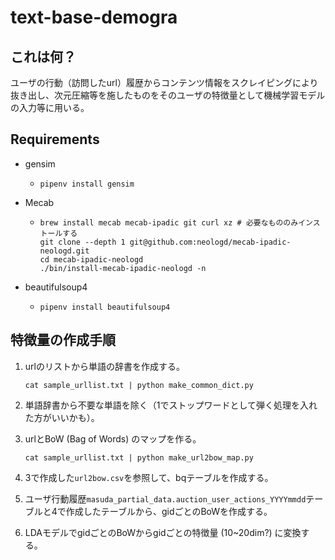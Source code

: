 # text-base-demogra

##  これは何？

ユーザの行動（訪問したurl）履歴からコンテンツ情報をスクレイピングにより抜き出し、次元圧縮等を施したものをそのユーザの特徴量として機械学習モデルの入力等に用いる。

## Requirements

- gensim

  - `pipenv install gensim`

- Mecab

  - ```shell
    brew install mecab mecab-ipadic git curl xz # 必要なもののみインストールする
    git clone --depth 1 git@github.com:neologd/mecab-ipadic-neologd.git
    cd mecab-ipadic-neologd
    ./bin/install-mecab-ipadic-neologd -n
    ```

- beautifulsoup4

  - `pipenv install beautifulsoup4`



## 特徴量の作成手順

1. urlのリストから単語の辞書を作成する。

   ```shell
   cat sample_urllist.txt | python make_common_dict.py
   ```

   

2. 単語辞書から不要な単語を除く（1でストップワードとして弾く処理を入れた方がいいかも）。

3. urlとBoW (Bag of Words) のマップを作る。

   ```shell
   cat sample_urllist.txt | python make_url2bow_map.py
   ```

   

4. 3で作成した`url2bow.csv`を参照して、bqテーブルを作成する。

5. ユーザ行動履歴`masuda_partial_data.auction_user_actions_YYYYmmdd`テーブルと4で作成したテーブルから、gidごとのBoWを作成する。

6. LDAモデルでgidごとのBoWからgidごとの特徴量 (10~20dim?) に変換する。





